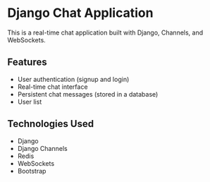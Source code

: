 # Django Chat Application

This is a real-time chat application built with Django, Channels, and WebSockets.

## Features

* User authentication (signup and login)
* Real-time chat interface
* Persistent chat messages (stored in a database)
* User list

## Technologies Used

* Django
* Django Channels
* Redis
* WebSockets
* Bootstrap
